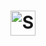 <h1  align="center">
<img  alt="SantanderFullStack"  title="#SantanderFullStack"  src="../.github/bannerSatanderFullStack.png"  width="40px" />
</h1>